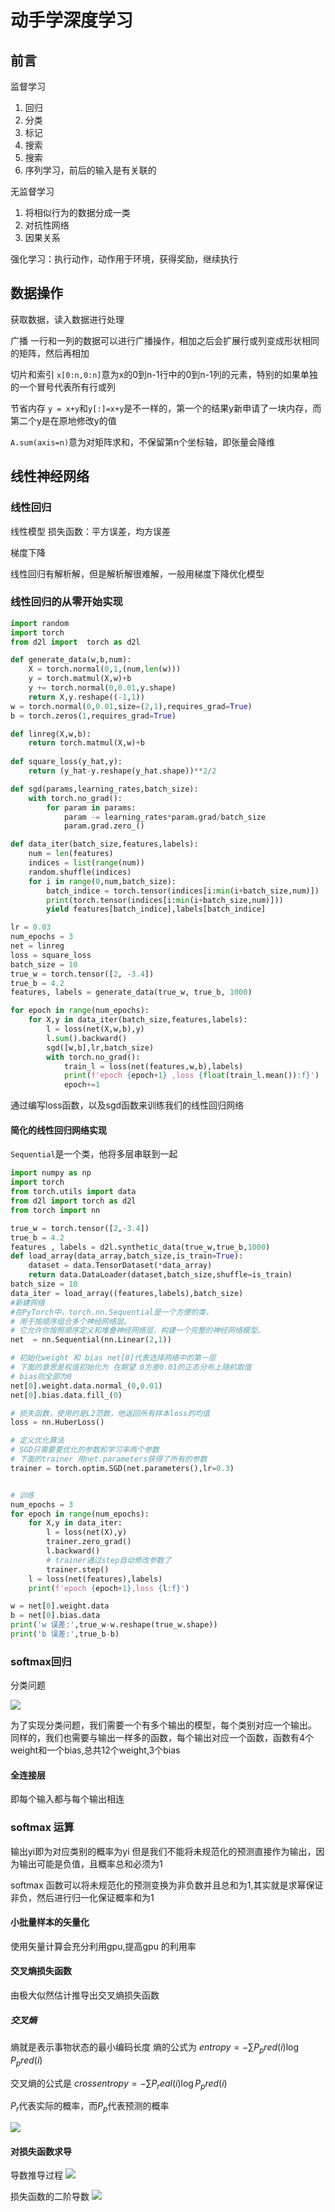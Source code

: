 # 动手学深度学习
## 前言
监督学习
1. 回归
2. 分类
3. 标记
4. 搜索
5. 搜索
6. 序列学习，前后的输入是有关联的

无监督学习
1. 将相似行为的数据分成一类
2. 对抗性网络
3. 因果关系

强化学习：执行动作，动作用于环境，获得奖励，继续执行

## 数据操作
获取数据，读入数据进行处理

广播
一行和一列的数据可以进行广播操作，相加之后会扩展行或列变成形状相同的矩阵，然后再相加

切片和索引
`x[0:n,0:n]`意为x的0到n-1行中的0到n-1列的元素，特别的如果单独的一个冒号代表所有行或列

节省内存
`y = x+y`和`y[:]=x+y`是不一样的，第一个的结果y新申请了一块内存，而第二个y是在原地修改y的值


`A.sum(axis=n)`意为对矩阵求和，不保留第n个坐标轴，即张量会降维


## 线性神经网络
### 线性回归
线性模型
损失函数：平方误差，均方误差

梯度下降

线性回归有解析解，但是解析解很难解，一般用梯度下降优化模型


### 线性回归的从零开始实现
```python
import random
import torch
from d2l import  torch as d2l

def generate_data(w,b,num):
    X = torch.normal(0,1,(num,len(w)))
    y = torch.matmul(X,w)+b
    y += torch.normal(0,0.01,y.shape)
    return X,y.reshape((-1,1))
w = torch.normal(0,0.01,size=(2,1),requires_grad=True)
b = torch.zeros(1,requires_grad=True)

def linreg(X,w,b):
    return torch.matmul(X,w)+b
    
def square_loss(y_hat,y):
    return (y_hat-y.reshape(y_hat.shape))**2/2

def sgd(params,learning_rates,batch_size):
    with torch.no_grad():
        for param in params:
            param -= learning_rates*param.grad/batch_size
            param.grad.zero_()

def data_iter(batch_size,features,labels):
    num = len(features)
    indices = list(range(num))
    random.shuffle(indices)
    for i in range(0,num,batch_size):
        batch_indice = torch.tensor(indices[i:min(i+batch_size,num)])
        print(torch.tensor(indices[i:min(i+batch_size,num)]))
        yield features[batch_indice],labels[batch_indice]

lr = 0.03
num_epochs = 3
net = linreg
loss = square_loss
batch_size = 10
true_w = torch.tensor([2, -3.4])
true_b = 4.2
features, labels = generate_data(true_w, true_b, 1000)

for epoch in range(num_epochs):
    for X,y in data_iter(batch_size,features,labels):
        l = loss(net(X,w,b),y)
        l.sum().backward()
        sgd([w,b],lr,batch_size)
        with torch.no_grad():
            train_l = loss(net(features,w,b),labels)
            print(f'epoch {epoch+1} ,loss {float(train_l.mean()):f}')
            epoch+=1
```
通过编写loss函数，以及sgd函数来训练我们的线性回归网络

#### 简化的线性回归网络实现
`Sequential`是一个类，他将多层串联到一起
```python
import numpy as np
import torch
from torch.utils import data
from d2l import torch as d2l
from torch import nn

true_w = torch.tensor([2,-3.4])
true_b = 4.2
features , labels = d2l.synthetic_data(true_w,true_b,1000)
def load_array(data_array,batch_size,is_train=True):
    dataset = data.TensorDataset(*data_array)
    return data.DataLoader(dataset,batch_size,shuffle=is_train)
batch_size = 10
data_iter = load_array((features,labels),batch_size)
#新建网络
#在PyTorch中，torch.nn.Sequential是一个方便的类，
# 用于按顺序组合多个神经网络层。
# 它允许你按照顺序定义和堆叠神经网络层，构建一个完整的神经网络模型。
net  = nn.Sequential(nn.Linear(2,1))

# 初始化weight 和 bias net[0]代表选择网络中的第一层
# 下面的意思是权值初始化为 在期望 0方差0.01的正态分布上随机取值
# bias则全部为0
net[0].weight.data.normal_(0,0.01)
net[0].bias.data.fill_(0)

# 损失函数，使用的是L2范数，他返回所有样本loss的均值
loss = nn.HuberLoss()

# 定义优化算法 
# SGD只需要要优化的参数和学习率两个参数
# 下面的trainer 用net.parameters获得了所有的参数
trainer = torch.optim.SGD(net.parameters(),lr=0.3)


# 训练
num_epochs = 3
for epoch in range(num_epochs):
    for X,y in data_iter:
        l = loss(net(X),y)
        trainer.zero_grad()
        l.backward()
        # trainer通过step自动修改参数了
        trainer.step() 
    l = loss(net(features),labels)
    print(f'epoch {epoch+1},loss {l:f}')

w = net[0].weight.data
b = net[0].bias.data
print('w 误差:',true_w-w.reshape(true_w.shape))
print('b 误差:',true_b-b)
```


### softmax回归
分类问题

![](./img/softmax.png)

为了实现分类问题，我们需要一个有多个输出的模型，每个类别对应一个输出。
同样的，我们也需要与输出一样多的函数，每个输出对应一个函数，函数有4个weight和一个bias,总共12个weight,3个bias

#### 全连接层
即每个输入都与每个输出相连


### softmax 运算

输出yi即为对应类别的概率为yi
但是我们不能将未规范化的预测直接作为输出，因为输出可能是负值，且概率总和必须为1

softmax 函数可以将未规范化的预测变换为非负数并且总和为1,其实就是求幂保证非负，然后进行归一化保证概率和为1

#### 小批量样本的矢量化
使用矢量计算会充分利用gpu,提高gpu 的利用率
#### 交叉熵损失函数
由极大似然估计推导出交叉熵损失函数
##### 交叉熵
熵就是表示事物状态的最小编码长度
熵的公式为 $entropy = -\sum P_pred(i) \log P_pred(i)$

交叉熵的公式是 $cross entropy = -\sum P_real(i) \log P_pred(i)$

$P_r$代表实际的概率，而$P_p$代表预测的概率

![](./img/entropy.png)

#### 对损失函数求导
导数推导过程
![](./img/delim.png)

损失函数的二阶导数
![](./img/2delim.png)